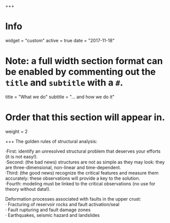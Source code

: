 +++
# Info
widget = "custom"
active = true
date = "2017-11-18"

# Note: a full width section format can be enabled by commenting out the `title` and `subtitle` with a `#`.
title = "What we do"
subtitle = "... and how we do it"

# Order that this section will appear in.
weight = 2

+++
The golden rules of structural analysis:

·First: identify an unresolved structural problem that deserves your efforts (it is not easy!).  
·Second: (the bad news) structures are not as simple as they may look: they are three-dimensional, non-linear and time-dependent.  
·Third: (the good news) recognize the critical features and measure them accurately: these observations will provide a key to the solution.  
·Fourth: modeling must be linked to the critical observations (no use for theory without data!).

Deformation processes associated with faults in the upper crust:  
            · Fracturing of reservoir rocks and fault activation/seal  
            · Fault rupturing and fault damage zones  
            · Earthquakes, seismic hazard and landslides  
